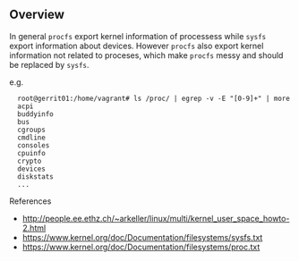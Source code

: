 ## Overview

In general `procfs` export kernel information of processess while `sysfs` export information about devices. However `procfs` 
also export kernel information not related to proceses, which make `procfs` messy and should be replaced by  `sysfs`.

e.g.

      root@gerrit01:/home/vagrant# ls /proc/ | egrep -v -E "[0-9]+" | more
      acpi
      buddyinfo
      bus
      cgroups
      cmdline
      consoles
      cpuinfo
      crypto
      devices
      diskstats
      ...


References

* http://people.ee.ethz.ch/~arkeller/linux/multi/kernel_user_space_howto-2.html
* https://www.kernel.org/doc/Documentation/filesystems/sysfs.txt
* https://www.kernel.org/doc/Documentation/filesystems/proc.txt
